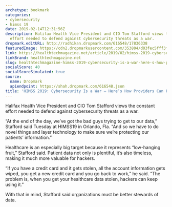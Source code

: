 ```yaml
---
archetype: bookmark
categories:
- cybersecurity
- himss 19
date: 2019-02-14T12:31:56Z
description: Halifax Health Vice President and CIO Tom Stafford views the constant
  effort needed to defend against cybersecurity threats as a war.
dropmark.editURL: http://radhikan.dropmark.com/616548/17836338
featuredImage: https://cdn2.dropmarkusercontent.com/353804/d03fec5fff3f793440d27822790fa9125d2300a79049fa1b2348b23fb946b923/thumbnail/TomStafford.jpg?Expires=1557430063&Signature=hd87Lq7VYJjnLoJg~B84GP7j75V2U~x0c9Zw6TISpmXl2~Z~PVnDqNswhoOdstkRcyPY1LIsbv9xz7bBmIZlOGgPm32s809VWlVxOUz1kouneksqSXpaIITjzIPq8xzaxF5Y6X5aGqmCS2eyy1UTow6-Zt8pFzncwd5RxUoIobq9EF1ZPJ0sKhrgySKwpCprwY2UF-4PnO-O~ZbX~pffjaeJzp10a5Tz1hFEMWFgf7Wh3Oze0XXBYsBQJ-6qnUPr6Ki062W~x5pCDzaz4MMuvZEGWqPWE4KlP4ZMMxAhtQ3eA2y-ftUaGtMpDJxp87WQk4hEd45txN4EeRVAeQQEHw__&Key-Pair-Id=APKAITQYWVEN757ZA4KQ
link: https://healthtechmagazine.net/article/2019/02/himss-2019-cybersecurity-war-heres-how-providers-can-fight-back
linkBrand: healthtechmagazine.net
slug: healthtechmagazine-himss-2019-cybersecurity-is-a-war-here-s-how-providers-can-fight-back
socialScore: 40
socialScoreSimulated: true
source:
  name: Dropmark
  apiendpoint: https://shah.dropmark.com/616548.json
title: 'HIMSS 2019: Cybersecurity Is a War — Here’s How Providers Can Fight Back'
---
```

Halifax Health Vice President and CIO Tom Stafford views the constant effort needed to defend against cybersecurity threats as a war. 

“At the end of the day, we’ve got the bad guys trying to get to our data,” Stafford said Tuesday at HIMSS19 in Orlando, Fla. “And so we have to do novel things and layer technology to make sure we’re protecting our patients’ information.”

Healthcare is an especially big target because it represents “low-hanging fruit,” Stafford said. Patient data not only is plentiful, it’s also timeless, making it much more valuable for hackers.

“If you have a credit card and it gets stolen, all the account information gets wiped, you get a new credit card and you go back to work,” he said. “The problem is, when you get your healthcare data stolen, hackers can keep using it.”

With that in mind, Stafford said organizations must be better stewards of data.

